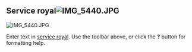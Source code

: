 ## Service royal![IMG_5440.JPG]({{site.baseurl}}/fichiers/IMG_5440.JPG)
![IMG_5440.JPG]({{site.baseurl}}/fichiers/IMG_5440.JPG)


Enter text in [service royal](). Use the toolbar above, or click the **?** button for formatting help.
